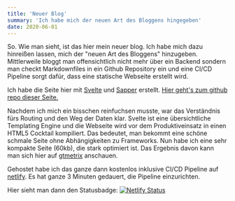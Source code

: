 ```yaml
---
title: 'Neuer Blog'
summary: 'Ich habe mich der neuen Art des Bloggens hingegeben'
date: 2020-06-01
---
```


So. Wie man sieht, ist das hier mein neuer blog. Ich habe mich dazu hinreißen lassen, mich der "neuen Art des Bloggens" hinzugeben. Mittlerweile bloggt man offensichtlich nicht mehr über ein Backend sondern man checkt Markdownfiles in ein Github Repository ein und eine CI/CD Pipeline sorgt dafür, dass eine statische Webseite erstellt wird.

Ich habe die Seite hier mit [Svelte](https://svelte.dev/) und [Sapper](https://sapper.svelte.dev/) erstellt. [Hier geht's zum github repo dieser Seite.](https://github.com/llotz/lukas2020)

Nachdem ich mich ein bisschen reinfuchsen musste, war das Verständnis fürs Routing und den Weg der Daten klar. Svelte ist eine übersichtliche Templating Engine und die Webseite wird vor dem Produktiveinsatz in einen HTML5 Cocktail kompiliert. Das bedeutet, man bekommt eine schöne schmale Seite ohne Abhängigkeiten zu Frameworks. Nun habe ich eine sehr kompakte Seite (60kb), die stark optimiert ist. Das Ergebnis davon kann man sich hier auf [gtmetrix](https://gtmetrix.com/reports/lukaslotz.de/KYe93JMu) anschauen.

Gehostet habe ich das ganze dann kostenlos inklusive CI/CD Pipeline auf [netlify](https://netlify.com). Es hat ganze 3 Minuten gedauert, die Pipeline einzurichten.

Hier sieht man dann den Statusbadge: [![Netlify Status](https://api.netlify.com/api/v1/badges/4fad94f6-d4ee-4ed9-bc97-a549de08d994/deploy-status)](https://app.netlify.com/sites/determined-albattani-7c4378/deploys)
